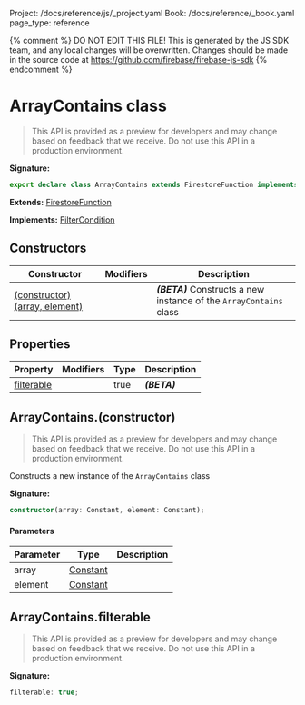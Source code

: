Project: /docs/reference/js/_project.yaml
Book: /docs/reference/_book.yaml
page_type: reference

{% comment %}
DO NOT EDIT THIS FILE!
This is generated by the JS SDK team, and any local changes will be
overwritten. Changes should be made in the source code at
https://github.com/firebase/firebase-js-sdk
{% endcomment %}

# ArrayContains class
> This API is provided as a preview for developers and may change based on feedback that we receive. Do not use this API in a production environment.
> 


<b>Signature:</b>

```typescript
export declare class ArrayContains extends FirestoreFunction implements FilterCondition 
```
<b>Extends:</b> [FirestoreFunction](./firestore_.firestorefunction.md#firestorefunction_class)

<b>Implements:</b> [FilterCondition](./firestore_.filtercondition.md#filtercondition_interface)

## Constructors

|  Constructor | Modifiers | Description |
|  --- | --- | --- |
|  [(constructor)(array, element)](./firestore_.arraycontains.md#arraycontainsconstructor) |  | <b><i>(BETA)</i></b> Constructs a new instance of the <code>ArrayContains</code> class |

## Properties

|  Property | Modifiers | Type | Description |
|  --- | --- | --- | --- |
|  [filterable](./firestore_.arraycontains.md#arraycontainsfilterable) |  | true | <b><i>(BETA)</i></b> |

## ArrayContains.(constructor)

> This API is provided as a preview for developers and may change based on feedback that we receive. Do not use this API in a production environment.
> 

Constructs a new instance of the `ArrayContains` class

<b>Signature:</b>

```typescript
constructor(array: Constant, element: Constant);
```

#### Parameters

|  Parameter | Type | Description |
|  --- | --- | --- |
|  array | [Constant](./firestore_.constant.md#constant_class) |  |
|  element | [Constant](./firestore_.constant.md#constant_class) |  |

## ArrayContains.filterable

> This API is provided as a preview for developers and may change based on feedback that we receive. Do not use this API in a production environment.
> 

<b>Signature:</b>

```typescript
filterable: true;
```

